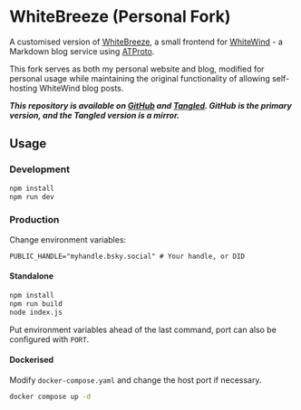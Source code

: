 # WhiteBreeze (Personal Fork)

A customised version of [WhiteBreeze](https://github.com/whitewind/whitebreeze), a small frontend for [WhiteWind](https://whtwnd.com/) - a Markdown blog service using [ATProto](https://atproto.com/).

This fork serves as both my personal website and blog, modified for personal usage while maintaining the original functionality of allowing self-hosting WhiteWind blog posts.

***This repository is available on [GitHub](https://github.com/ewanc26/website) and [Tangled](https://tangled.sh/did:plc:ofrbh253gwicbkc5nktqepol/website). GitHub is the primary version, and the Tangled version is a mirror.***

## Usage

### Development

```sh
npm install
npm run dev
```

### Production

Change environment variables:

```env
PUBLIC_HANDLE="myhandle.bsky.social" # Your handle, or DID
```

#### Standalone

```sh
npm install
npm run build
node index.js
```

Put environment variables ahead of the last command, port can also be configured with `PORT`.

#### Dockerised

Modify `docker-compose.yaml` and change the host port if necessary.

```sh
docker compose up -d
```
